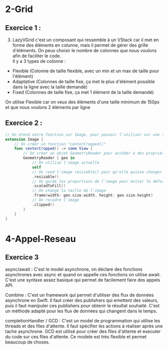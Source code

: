 # 2-Grid
## Exercice 1 : 
3) LazyVGrid c'est un composant qui ressemble à un VStack car il met en forme des éléments en colunne, mais il permet de gérer des grille d'éléments. On peux choisir le nombre de colonnes que nous voulons afin de faciliter le code.   
Il y a 3 types de colonne : 
- Flexible (Colonne de taille flexible, avec un min et un max de taille pour l'élément)
- Adaptative (Colonnes de taille fixe, ça met le plus d'élément possible dans la ligne avec la taille demandé)
- Fixed (Colonnes de taille fixe, ça met 1 élément de la taille demandé)

On utilise Flexible car on veux des éléments d'une taille minimum de 150px et que nous voulons 2 éléments par ligne

## Exercice 2 : 
```swift
// On étend notre fonction sur Image, pour pouvoir l'utiliser sur une Image
extension Image {
    // On créer un fonction "centerCropped()"
    func centerCropped() -> some View {
        // On créer un objet GeometryReader pour accéder à des propriétés comme la taille de l'écran
        GeometryReader { geo in
            // On utilise l'image actuelle
            self
            // On rend l'image resizable() pour qu'elle puisse changer de taille
            .resizable()
            // On garde les proportions de l'image pour éviter le déformement
            .scaledToFill()
            // On change la taille de l'image
            .frame(width: geo.size.width, height: geo.size.height)
            // On recadre l'image
            .clipped()
        }
    }
}
```

# 4-Appel-Reseau
## Exercice 3
async/await :
C'est le model asynchrone, on déclare des fonctions asynchrones avec async et quand on appelle ces fonctions on utilise await. C'est une syntaxe assez basique qui permet de facilement faire des appels API.   

Combine :
C'est un framework qui permet d'utiliser des flux de données asynchrone en Swift. Il faut créer des publishers qui emettent des valeurs, puis il faut manipuler ces publishers pour obtenir le résultat souhaité. C'est un méthode adapté pour les flux de données qui changent dans le temps.   

completionHandler / GCD :
C'est un model de programmation qui utilise les threads et des files d'attente. Il faut spécifier les actions à réaliser après une tache asynchrone. GCD est utilisé pour créer des files d'attente et executer du code sur ces files d'attente. Ce modele est très flexible et permet beaucoup de choses.

